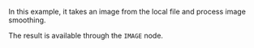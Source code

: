 In this example, it takes an image from the local file and process image smoothing.

The result is available through the `IMAGE` node.